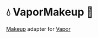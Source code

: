 # 💧 VaporMakeup 💋

[Makeup](https://github.com/MakeupStudio/Makeup) adapter for [Vapor](https://github.com/vapor/vapor)
